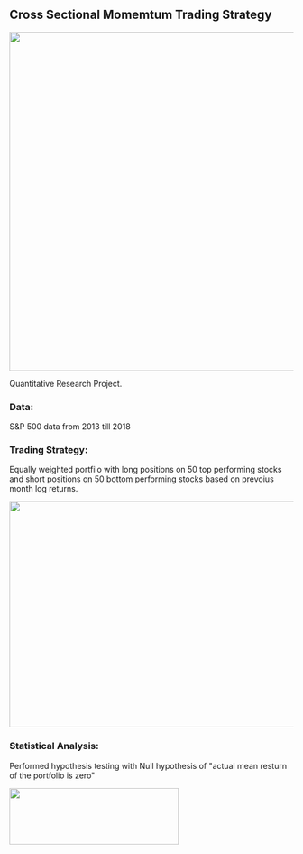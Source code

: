 
## Cross Sectional Momemtum Trading Strategy

<img src="https://user-images.githubusercontent.com/41276263/179428262-ff6a14eb-f27e-4515-ae66-2dfdf2919a76.jpg" width="1000" height="600">



Quantitative Research Project.

### Data:

S&P 500 data from 2013 till 2018


### Trading Strategy: 

Equally weighted portfilo with long positions on 50 top performing stocks and short positions on 50 bottom performing stocks based on prevoius month log returns.

<img src="https://user-images.githubusercontent.com/41276263/183271362-10b5493a-c929-480f-bcbc-9d3cea98a733.png" width="1000" height="400">


### Statistical Analysis: 

Performed hypothesis testing with Null hypothesis of "actual mean resturn of the portfolio is zero"


<img src="https://user-images.githubusercontent.com/41276263/183271402-540d8526-4124-42f8-aa72-71f082bed506.png" width="300" height="100">





